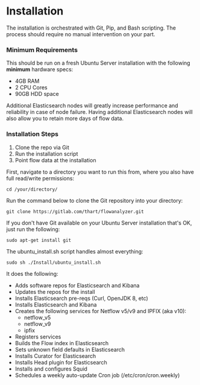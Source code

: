# Installation

The installation is orchestrated with Git, Pip, and Bash scripting. The process should require no manual intervention on your part.

### Minimum Requirements

This should be run on a fresh Ubuntu Server installation with the following **minimum** hardware specs:

- 4GB RAM
- 2 CPU Cores
- 90GB HDD space

Additional Elasticsearch nodes will greatly increase performance and reliability in case of node failure. Having additional
Elasticsearch nodes will also allow you to retain more days of flow data.

### Installation Steps

1. Clone the repo via Git
2. Run the installation script
3. Point flow data at the installation

First, navigate to a directory you want to run this from, where you also have full read/write permissions:

```
cd /your/directory/
```

Run the command below to clone the Git repository into your directory:

```
git clone https://gitlab.com/thart/flowanalyzer.git
```

If you don't have Git available on your Ubuntu Server installation that's OK, just run the following:

```
sudo apt-get install git
```

The ubuntu_install.sh script handles almost everything:

```
sudo sh ./Install/ubuntu_install.sh
```

It does the following:

- Adds software repos for Elasticsearch and Kibana
- Updates the repos for the install
- Installs Elasticsearch pre-reqs (Curl, OpenJDK 8, etc)
- Installs Elasticsearch and Kibana
- Creates the following services for Netflow v5/v9 and IPFIX (aka v10):
  - netflow_v5
  - netflow_v9
  - ipfix
- Registers services
- Builds the Flow index in Elasticsearch
- Sets unknown field defaults in Elasticsearch
- Installs Curator for Elasticsearch
- Installs Head plugin for Elasticsearch
- Installs and configures Squid
- Schedules a weekly auto-update Cron job (/etc/cron/cron.weekly)